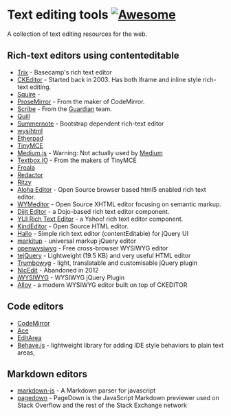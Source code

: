 # Text editing tools [![Awesome](https://cdn.rawgit.com/sindresorhus/awesome/d7305f38d29fed78fa85652e3a63e154dd8e8829/media/badge.svg)](https://github.com/sindresorhus/awesome)
A collection of text editing resources for the web.

## Rich-text editors using contenteditable

* [Trix](https://github.com/basecamp/trix) - Basecamp's rich text editor
* [CKEditor](http://ckeditor.com/) - Started back in 2003. Has both iframe and inline style rich-text editing.
* [Squire](https://github.com/neilj/Squire) - 
* [ProseMirror](http://prosemirror.net/) - From the maker of CodeMirror.
* [Scribe](https://github.com/guardian/scribe) - From the [Guardian](http://www.theguardian.com/) team.
* [Quill](http://quilljs.com/)
* [Summernote](http://summernote.org/) - Bootstrap dependent rich-text editor
* [wysihtml](http://wysihtml.com/) 
* [Etherpad](http://etherpad.org/) 
* [TinyMCE](http://www.tinymce.com/)
* [Medium.js](http://jakiestfu.github.io/Medium.js/docs/) - Warning: Not actually used by [Medium](https://medium.com/)
* [Textbox.IO](https://textbox.io/) - From the makers of TinyMCE
* [Froala](https://www.froala.com/wysiwyg-editor)
* [Redactor](http://imperavi.com/redactor/)
* [Ritzy](https://github.com/ritzyed/ritzy) 
* [Aloha Editor](http://www.alohaeditor.org/Content.Node/index.html) - Open Source browser based html5 enabled rich text editor.
* [WYMeditor](http://www.wymeditor.org/) - Open Source XHTML editor focusing on semantic markup.
* [Dijit Editor](http://dojotoolkit.org/) - a Dojo-based rich text editor component.
* [YUI Rich Text Editor](http://yui.github.io/yui2/) - a Yahoo! rich text editor component.
* [KindEditor](https://github.com/kindsoft/kindeditor) - Open Source HTML editor.
* [Hallo](https://github.com/bergie/hallo) - Simple rich text editor (contentEditable) for jQuery UI
* [markitup](http://markitup.jaysalvat.com/home/) - universal markup jQuery editor
* [openwysiwyg](http://www.openwebware.com/) - Free cross-browser WYSIWYG editor
* [tejQuery](http://jqueryte.com/) - Lightweight (19.5 KB) and very useful HTML editor
* [Trumbowyg](http://alex-d.github.io/Trumbowyg/) - light, translatable and customisable jQuery plugin
* [NicEdit](http://nicedit.com/) - Abandoned in 2012
* [jWYSIWYG](https://github.com/akzhan/jwysiwyg) - WYSIWYG jQuery Plugin 
* [Alloy](http://alloyeditor.com/) - a modern WYSIWYG editor built on top of CKEDITOR



## Code editors

* [CodeMirror](https://codemirror.net/)
* [Ace](https://ace.c9.io/#nav=about)
* [EditArea](http://www.cdolivet.com/editarea/editarea/exemples/exemple_full.html)
* [Behave.js](http://jakiestfu.github.io/Behave.js/) - lightweight library for adding IDE style behaviors to plain text areas,


## Markdown editors

* [markdown-js](https://github.com/evilstreak/markdown-js) - A Markdown parser for javascript
* [pagedown](https://code.google.com/p/pagedown/wiki/PageDown) - PageDown is the JavaScript Markdown previewer used on Stack Overflow and the rest of the Stack Exchange network
